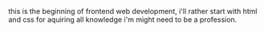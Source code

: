 this is the beginning of frontend web development, i'll rather start with html and css for aquiring all knowledge i'm might need to be a profession.
